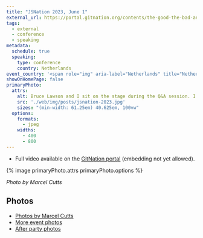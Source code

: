 ```yaml
---
title: "JSNation 2023, June 1"
external_url: https://portal.gitnation.org/contents/the-good-the-bad-and-the-web-components
tags:
  - external
  - conference
  - speaking
metadata:
  schedule: true
  speaking:
    type: conference
    country: Netherlands
event_country: '<span role="img" aria-label="Netherlands" title="Netherlands">🇳🇱</span>'
showOnHomePage: false
primaryPhoto:
  attrs:
    alt: Bruce Lawson and I sit on the stage during the Q&A session. I look at Bruce longingly.
    src: './web/img/posts/jsnation-2023.jpg'
    sizes: "(min-width: 61.25em) 40.625em, 100vw"
  options:
    formats:
      - jpeg
    widths:
      - 400
      - 800
---
```

* Full video available on the [GitNation portal](https://portal.gitnation.org/contents/the-good-the-bad-and-the-web-components) (embedding not yet allowed).

{% image primaryPhoto.attrs primaryPhoto.options %}

_Photo by Marcel Cutts_

## Photos

* [Photos by Marcel Cutts](https://photos.google.com/share/AF1QipN9SippyZiEPpkACBQHgBuMiFB6M53-1fVWw7sCK8fUh28kR-O_01JxH1fIWzsUEA?key=bW41Y25xWFRNUHJLTzRBdzVSbnlycTZrb1lPcVpR)
* [More event photos](https://photos.google.com/share/AF1QipOzRQvO03B0QohzXlqKI2V0bIQZdujXRcKq0B3isWJRO0ppPKBLisMBEi_eExibww?key=T09ZQUtDNEw2bUtvQjJ3R1NQUklDMExJcThuMlJ3)
* [After party photos](https://photos.google.com/share/AF1QipP9fjoOM4ioAb7C4RuQWP2PucZLoYCzXuBhSurx1TyJL7MPAiofgZf7XjWx9k_nyQ?key=cEtlQkR1LWRuYUM5elc2UGNTMF9iT19SSWdNdHV3)